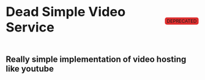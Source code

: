 <div class="heading"><h1>Dead Simple Video Service</h1><label>Deprecated</label></div>

<style>
	h1 {
font-size: 34px;
}
	.heading {
	display: flex;
	align-items: center;
	justify-content: center;
}
	label {
		margin-top: 35px;
		background:#de2f2f;
		padding: 2px 5px;
		font-size: 12px;
		text-transform:uppercase;
		border-radius: 5px;
		margin-left: 10px;
	}
	.dep {
		margin-bottom: 60px;
	}
</style>

## Really simple implementation of video hosting like youtube
